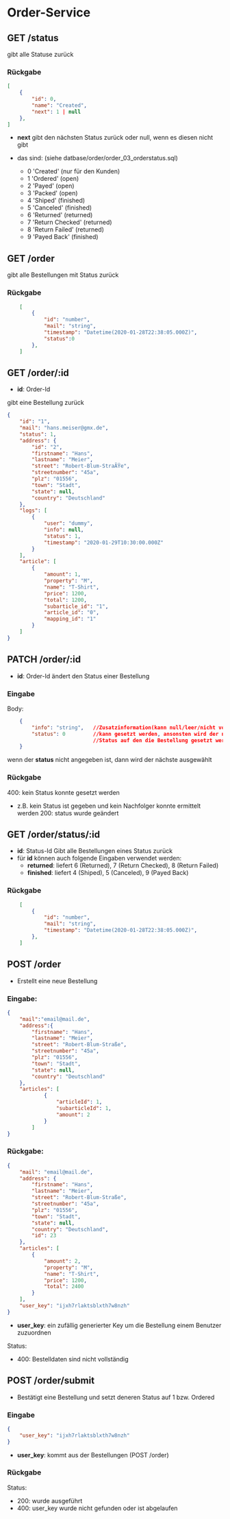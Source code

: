 # Order-Service

## GET /status
gibt alle Statuse zurück
### Rückgabe

```json
[
    {
        "id": 0,
        "name": "Created",
        "next": 1 | null
    },
]
```
- **next** gibt den nächsten Status zurück oder null, wenn es diesen nicht gibt

- das sind: (siehe datbase/order/order_03_orderstatus.sql)
  - 0 'Created' (nur für den Kunden)
  - 1 'Ordered'           (open)
  - 2 'Payed'             (open)
  - 3 'Packed'            (open)
  - 4 'Shiped'            (finished)
  - 5 'Canceled'          (finished)
  - 6 'Returned'          (returned)
  - 7 'Return Checked'    (returned)
  - 8 'Return Failed'     (returned)
  - 9 'Payed Back'        (finished)



## GET /order
gibt alle Bestellungen mit Status zurück

### Rückgabe
```json
    [
        {
            "id": "number",
            "mail": "string",
            "timestamp": "Datetime(2020-01-28T22:38:05.000Z)",
            "status":0 
        },
    ]
```

## GET /order/:id
- **id**: Order-Id

gibt eine Bestellung zurück

```json 
{
    "id": "1",
    "mail": "hans.meiser@gmx.de",
    "status": 1,
    "address": {
        "id": "2",
        "firstname": "Hans",
        "lastname": "Meier",
        "street": "Robert-Blum-StraÃŸe",
        "streetnumber": "45a",
        "plz": "01556",
        "town": "Stadt",
        "state": null,
        "country": "Deutschland"
    },
    "logs": [
        {
            "user": "dummy",
            "info": null,
            "status": 1,
            "timestamp": "2020-01-29T10:30:00.000Z"
        }
    ],
    "article": [
        {
            "amount": 1,
            "property": "M",
            "name": "T-Shirt",
            "price": 1200,
            "total": 1200,
            "subarticle_id": "1",
            "article_id": "0",
            "mapping_id": "1"
        }
    ]
}

```

## PATCH /order/:id
- **id**: Order-Id
ändert den Status einer Bestellung

### Eingabe
Body:
```json
    {
        "info": "string",   //Zusatzinformation(kann null/leer/nicht vorhanden sein)
        "status": 0         //kann gesetzt werden, ansonsten wird der nächste Status ausgewählt
                            //Status auf den die Bestellung gesetzt werden soll
    }
```
wenn der **status** nicht angegeben ist, dann wird der nächste ausgewählt

### Rückgabe
400: kein Status konnte gesetzt werden
  - z.B. kein Status ist gegeben und kein Nachfolger konnte ermittelt werden
200: status wurde geändert



## GET /order/status/:id
- **id**: Status-Id
Gibt alle Bestellungen eines Status zurück
- für **id** können auch folgende Eingaben verwendet werden:
  - **returned**: liefert 6 (Returned), 7 (Return Checked), 8 (Return Failed)
  - **finished**: liefert 4 (Shiped), 5 (Canceled), 9 (Payed Back)

### Rückgabe
```json
    [
        {
            "id": "number",
            "mail": "string",
            "timestamp": "Datetime(2020-01-28T22:38:05.000Z)",
        },
    ]
```

## POST /order
- Erstellt eine neue Bestellung

### Eingabe:
```json
{
	"mail":"email@mail.de",
	"address":{
		"firstname": "Hans",
        "lastname": "Meier",
        "street": "Robert-Blum-Straße",
        "streetnumber": "45a",
        "plz": "01556",
        "town": "Stadt",
        "state": null,
        "country": "Deutschland"
	},
	"articles": [
			{
				"articleId": 1,
				"subarticleId": 1,
				"amount": 2
			}
		]
}
```

### Rückgabe:
```json
{
    "mail": "email@mail.de",
    "address": {
        "firstname": "Hans",
        "lastname": "Meier",
        "street": "Robert-Blum-Straße",
        "streetnumber": "45a",
        "plz": "01556",
        "town": "Stadt",
        "state": null,
        "country": "Deutschland",
        "id": 23
    },
    "articles": [
        {
            "amount": 2,
            "property": "M",
            "name": "T-Shirt",
            "price": 1200,
            "total": 2400
        }
    ],
    "user_key": "ijxh7rlaktsblxth7w8nzh"
}
```
- **user_key**: ein zufällig generierter Key um die Bestellung einem Benutzer zuzuordnen

Status:
  - 400: Bestelldaten sind nicht vollständig


## POST /order/submit
- Bestätigt eine Bestellung und setzt deneren Status auf 1 bzw. Ordered
### Eingabe
```json
{
	"user_key": "ijxh7rlaktsblxth7w8nzh"
}
```
- **user_key**: kommt aus der Bestellungen (POST /order)
### Rückgabe
Status:
  - 200: wurde ausgeführt
  - 400: user_key wurde nicht gefunden oder ist abgelaufen


